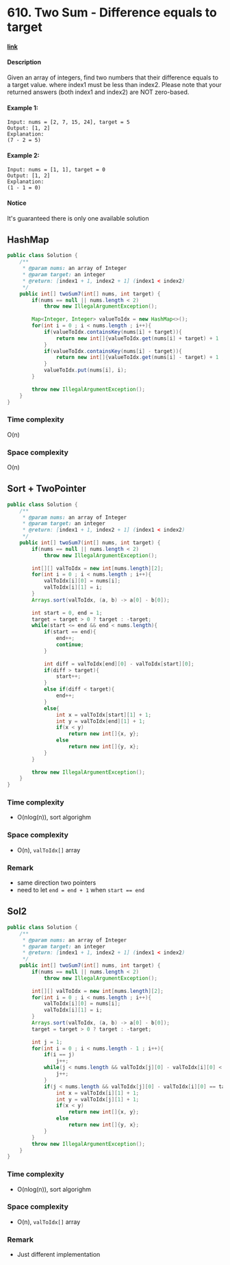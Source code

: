 # 610. Two Sum - Difference equals to target

#### [link](https://www.lintcode.com/problem/two-sum-difference-equals-to-target/)

#### Description
Given an array of integers, find two numbers that their difference equals to a target value.
where index1 must be less than index2. Please note that your returned answers (both index1 and index2) are NOT zero-based.

#### Example 1:
```
Input: nums = [2, 7, 15, 24], target = 5 
Output: [1, 2] 
Explanation:
(7 - 2 = 5)
```
#### Example 2:
```
Input: nums = [1, 1], target = 0
Output: [1, 2] 
Explanation:
(1 - 1 = 0)
```

#### Notice
It's guaranteed there is only one available solution

## HashMap
```java
public class Solution {
    /**
     * @param nums: an array of Integer
     * @param target: an integer
     * @return: [index1 + 1, index2 + 1] (index1 < index2)
     */
    public int[] twoSum7(int[] nums, int target) {
        if(nums == null || nums.length < 2)
            throw new IllegalArgumentException();
        
        Map<Integer, Integer> valueToIdx = new HashMap<>();
        for(int i = 0 ; i < nums.length ; i++){
            if(valueToIdx.containsKey(nums[i] + target)){
                return new int[]{valueToIdx.get(nums[i] + target) + 1 , i + 1};
            }
            if(valueToIdx.containsKey(nums[i] - target)){
                return new int[]{valueToIdx.get(nums[i] - target) + 1 , i + 1};
            }
            valueToIdx.put(nums[i], i);
        }
        
        throw new IllegalArgumentException();
    }
}
```
### Time complexity
O(n)
### Space complexity
O(n)

## Sort + TwoPointer
```java
public class Solution {
    /**
     * @param nums: an array of Integer
     * @param target: an integer
     * @return: [index1 + 1, index2 + 1] (index1 < index2)
     */
    public int[] twoSum7(int[] nums, int target) {
        if(nums == null || nums.length < 2)
            throw new IllegalArgumentException();
        
        int[][] valToIdx = new int[nums.length][2];
        for(int i = 0 ; i < nums.length ; i++){
            valToIdx[i][0] = nums[i];
            valToIdx[i][1] = i;
        }
        Arrays.sort(valToIdx, (a, b) -> a[0] - b[0]);
        
        int start = 0, end = 1;
        target = target > 0 ? target : -target;
        while(start <= end && end < nums.length){
            if(start == end){
                end++;
                continue;
            }
                
            int diff = valToIdx[end][0] - valToIdx[start][0];
            if(diff > target){
                start++;
            }
            else if(diff < target){
                end++;
            }
            else{
                int x = valToIdx[start][1] + 1;
                int y = valToIdx[end][1] + 1;
                if(x < y)
                    return new int[]{x, y};
                else
                    return new int[]{y, x};
            }
        }
        
        throw new IllegalArgumentException();
    }
}
```
### Time complexity
* O(nlog(n)), sort algorighm
### Space complexity
* O(n), `valToIdx[]` array
### Remark
* same direction two pointers
* need to let `end = end + 1` when `start == end`

## Sol2
```java
public class Solution {
    /**
     * @param nums: an array of Integer
     * @param target: an integer
     * @return: [index1 + 1, index2 + 1] (index1 < index2)
     */
    public int[] twoSum7(int[] nums, int target) {
        if(nums == null || nums.length < 2)
            throw new IllegalArgumentException();
        
        int[][] valToIdx = new int[nums.length][2];
        for(int i = 0 ; i < nums.length ; i++){
            valToIdx[i][0] = nums[i];
            valToIdx[i][1] = i;
        }
        Arrays.sort(valToIdx, (a, b) -> a[0] - b[0]);
        target = target > 0 ? target : -target;
        
        int j = 1;
        for(int i = 0 ; i < nums.length - 1 ; i++){
            if(i == j)
                j++;
            while(j < nums.length && valToIdx[j][0] - valToIdx[i][0] < target){
                j++;
            }
            if(j < nums.length && valToIdx[j][0] - valToIdx[i][0] == target){
                int x = valToIdx[i][1] + 1;
                int y = valToIdx[j][1] + 1;
                if(x < y)
                    return new int[]{x, y};
                else
                    return new int[]{y, x};
            }
        }
        throw new IllegalArgumentException();
    }
}
```
### Time complexity
* O(nlog(n)), sort algorighm
### Space complexity
* O(n), `valToIdx[]` array
### Remark
* Just different implementation